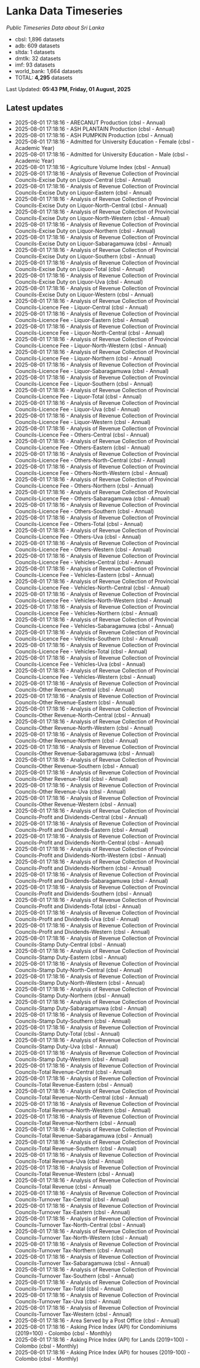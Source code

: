 # Lanka Data Timeseries
*Public Timeseries Data about Sri Lanka*

* cbsl: 1,896 datasets
* adb: 609 datasets
* sltda: 1 datasets
* dmtlk: 32 datasets
* imf: 93 datasets
* world_bank: 1,664 datasets
* TOTAL: **4,295** datasets

Last Updated: **05:43 PM, Friday, 01 August, 2025**

## Latest updates

* 2025-08-01 17:18:16 - ARECANUT Production (cbsl - Annual)
* 2025-08-01 17:18:16 - ASH PLANTAIN Production (cbsl - Annual)
* 2025-08-01 17:18:16 - ASH PUMPKIN Production (cbsl - Annual)
* 2025-08-01 17:18:16 - Admitted for University Education - Female (cbsl - Academic Year)
* 2025-08-01 17:18:16 - Admitted for University Education - Male (cbsl - Academic Year)
* 2025-08-01 17:18:16 - Agriculture Volume Index (cbsl - Annual)
* 2025-08-01 17:18:16 - Analysis of Revenue Collection of Provincial Councils-Excise Duty on Liquor-Central (cbsl - Annual)
* 2025-08-01 17:18:16 - Analysis of Revenue Collection of Provincial Councils-Excise Duty on Liquor-Eastern (cbsl - Annual)
* 2025-08-01 17:18:16 - Analysis of Revenue Collection of Provincial Councils-Excise Duty on Liquor-North-Central (cbsl - Annual)
* 2025-08-01 17:18:16 - Analysis of Revenue Collection of Provincial Councils-Excise Duty on Liquor-North-Western (cbsl - Annual)
* 2025-08-01 17:18:16 - Analysis of Revenue Collection of Provincial Councils-Excise Duty on Liquor-Northern (cbsl - Annual)
* 2025-08-01 17:18:16 - Analysis of Revenue Collection of Provincial Councils-Excise Duty on Liquor-Sabaragamuwa (cbsl - Annual)
* 2025-08-01 17:18:16 - Analysis of Revenue Collection of Provincial Councils-Excise Duty on Liquor-Southern (cbsl - Annual)
* 2025-08-01 17:18:16 - Analysis of Revenue Collection of Provincial Councils-Excise Duty on Liquor-Total (cbsl - Annual)
* 2025-08-01 17:18:16 - Analysis of Revenue Collection of Provincial Councils-Excise Duty on Liquor-Uva (cbsl - Annual)
* 2025-08-01 17:18:16 - Analysis of Revenue Collection of Provincial Councils-Excise Duty on Liquor-Western (cbsl - Annual)
* 2025-08-01 17:18:16 - Analysis of Revenue Collection of Provincial Councils-Licence Fee - Liquor-Central (cbsl - Annual)
* 2025-08-01 17:18:16 - Analysis of Revenue Collection of Provincial Councils-Licence Fee - Liquor-Eastern (cbsl - Annual)
* 2025-08-01 17:18:16 - Analysis of Revenue Collection of Provincial Councils-Licence Fee - Liquor-North-Central (cbsl - Annual)
* 2025-08-01 17:18:16 - Analysis of Revenue Collection of Provincial Councils-Licence Fee - Liquor-North-Western (cbsl - Annual)
* 2025-08-01 17:18:16 - Analysis of Revenue Collection of Provincial Councils-Licence Fee - Liquor-Northern (cbsl - Annual)
* 2025-08-01 17:18:16 - Analysis of Revenue Collection of Provincial Councils-Licence Fee - Liquor-Sabaragamuwa (cbsl - Annual)
* 2025-08-01 17:18:16 - Analysis of Revenue Collection of Provincial Councils-Licence Fee - Liquor-Southern (cbsl - Annual)
* 2025-08-01 17:18:16 - Analysis of Revenue Collection of Provincial Councils-Licence Fee - Liquor-Total (cbsl - Annual)
* 2025-08-01 17:18:16 - Analysis of Revenue Collection of Provincial Councils-Licence Fee - Liquor-Uva (cbsl - Annual)
* 2025-08-01 17:18:16 - Analysis of Revenue Collection of Provincial Councils-Licence Fee - Liquor-Western (cbsl - Annual)
* 2025-08-01 17:18:16 - Analysis of Revenue Collection of Provincial Councils-Licence Fee - Others-Central (cbsl - Annual)
* 2025-08-01 17:18:16 - Analysis of Revenue Collection of Provincial Councils-Licence Fee - Others-Eastern (cbsl - Annual)
* 2025-08-01 17:18:16 - Analysis of Revenue Collection of Provincial Councils-Licence Fee - Others-North-Central (cbsl - Annual)
* 2025-08-01 17:18:16 - Analysis of Revenue Collection of Provincial Councils-Licence Fee - Others-North-Western (cbsl - Annual)
* 2025-08-01 17:18:16 - Analysis of Revenue Collection of Provincial Councils-Licence Fee - Others-Northern (cbsl - Annual)
* 2025-08-01 17:18:16 - Analysis of Revenue Collection of Provincial Councils-Licence Fee - Others-Sabaragamuwa (cbsl - Annual)
* 2025-08-01 17:18:16 - Analysis of Revenue Collection of Provincial Councils-Licence Fee - Others-Southern (cbsl - Annual)
* 2025-08-01 17:18:16 - Analysis of Revenue Collection of Provincial Councils-Licence Fee - Others-Total (cbsl - Annual)
* 2025-08-01 17:18:16 - Analysis of Revenue Collection of Provincial Councils-Licence Fee - Others-Uva (cbsl - Annual)
* 2025-08-01 17:18:16 - Analysis of Revenue Collection of Provincial Councils-Licence Fee - Others-Western (cbsl - Annual)
* 2025-08-01 17:18:16 - Analysis of Revenue Collection of Provincial Councils-Licence Fee - Vehicles-Central (cbsl - Annual)
* 2025-08-01 17:18:16 - Analysis of Revenue Collection of Provincial Councils-Licence Fee - Vehicles-Eastern (cbsl - Annual)
* 2025-08-01 17:18:16 - Analysis of Revenue Collection of Provincial Councils-Licence Fee - Vehicles-North-Central (cbsl - Annual)
* 2025-08-01 17:18:16 - Analysis of Revenue Collection of Provincial Councils-Licence Fee - Vehicles-North-Western (cbsl - Annual)
* 2025-08-01 17:18:16 - Analysis of Revenue Collection of Provincial Councils-Licence Fee - Vehicles-Northern (cbsl - Annual)
* 2025-08-01 17:18:16 - Analysis of Revenue Collection of Provincial Councils-Licence Fee - Vehicles-Sabaragamuwa (cbsl - Annual)
* 2025-08-01 17:18:16 - Analysis of Revenue Collection of Provincial Councils-Licence Fee - Vehicles-Southern (cbsl - Annual)
* 2025-08-01 17:18:16 - Analysis of Revenue Collection of Provincial Councils-Licence Fee - Vehicles-Total (cbsl - Annual)
* 2025-08-01 17:18:16 - Analysis of Revenue Collection of Provincial Councils-Licence Fee - Vehicles-Uva (cbsl - Annual)
* 2025-08-01 17:18:16 - Analysis of Revenue Collection of Provincial Councils-Licence Fee - Vehicles-Western (cbsl - Annual)
* 2025-08-01 17:18:16 - Analysis of Revenue Collection of Provincial Councils-Other Revenue-Central (cbsl - Annual)
* 2025-08-01 17:18:16 - Analysis of Revenue Collection of Provincial Councils-Other Revenue-Eastern (cbsl - Annual)
* 2025-08-01 17:18:16 - Analysis of Revenue Collection of Provincial Councils-Other Revenue-North-Central (cbsl - Annual)
* 2025-08-01 17:18:16 - Analysis of Revenue Collection of Provincial Councils-Other Revenue-North-Western (cbsl - Annual)
* 2025-08-01 17:18:16 - Analysis of Revenue Collection of Provincial Councils-Other Revenue-Northern (cbsl - Annual)
* 2025-08-01 17:18:16 - Analysis of Revenue Collection of Provincial Councils-Other Revenue-Sabaragamuwa (cbsl - Annual)
* 2025-08-01 17:18:16 - Analysis of Revenue Collection of Provincial Councils-Other Revenue-Southern (cbsl - Annual)
* 2025-08-01 17:18:16 - Analysis of Revenue Collection of Provincial Councils-Other Revenue-Total (cbsl - Annual)
* 2025-08-01 17:18:16 - Analysis of Revenue Collection of Provincial Councils-Other Revenue-Uva (cbsl - Annual)
* 2025-08-01 17:18:16 - Analysis of Revenue Collection of Provincial Councils-Other Revenue-Western (cbsl - Annual)
* 2025-08-01 17:18:16 - Analysis of Revenue Collection of Provincial Councils-Profit and Dividends-Central (cbsl - Annual)
* 2025-08-01 17:18:16 - Analysis of Revenue Collection of Provincial Councils-Profit and Dividends-Eastern (cbsl - Annual)
* 2025-08-01 17:18:16 - Analysis of Revenue Collection of Provincial Councils-Profit and Dividends-North-Central (cbsl - Annual)
* 2025-08-01 17:18:16 - Analysis of Revenue Collection of Provincial Councils-Profit and Dividends-North-Western (cbsl - Annual)
* 2025-08-01 17:18:16 - Analysis of Revenue Collection of Provincial Councils-Profit and Dividends-Northern (cbsl - Annual)
* 2025-08-01 17:18:16 - Analysis of Revenue Collection of Provincial Councils-Profit and Dividends-Sabaragamuwa (cbsl - Annual)
* 2025-08-01 17:18:16 - Analysis of Revenue Collection of Provincial Councils-Profit and Dividends-Southern (cbsl - Annual)
* 2025-08-01 17:18:16 - Analysis of Revenue Collection of Provincial Councils-Profit and Dividends-Total (cbsl - Annual)
* 2025-08-01 17:18:16 - Analysis of Revenue Collection of Provincial Councils-Profit and Dividends-Uva (cbsl - Annual)
* 2025-08-01 17:18:16 - Analysis of Revenue Collection of Provincial Councils-Profit and Dividends-Western (cbsl - Annual)
* 2025-08-01 17:18:16 - Analysis of Revenue Collection of Provincial Councils-Stamp Duty-Central (cbsl - Annual)
* 2025-08-01 17:18:16 - Analysis of Revenue Collection of Provincial Councils-Stamp Duty-Eastern (cbsl - Annual)
* 2025-08-01 17:18:16 - Analysis of Revenue Collection of Provincial Councils-Stamp Duty-North-Central (cbsl - Annual)
* 2025-08-01 17:18:16 - Analysis of Revenue Collection of Provincial Councils-Stamp Duty-North-Western (cbsl - Annual)
* 2025-08-01 17:18:16 - Analysis of Revenue Collection of Provincial Councils-Stamp Duty-Northern (cbsl - Annual)
* 2025-08-01 17:18:16 - Analysis of Revenue Collection of Provincial Councils-Stamp Duty-Sabaragamuwa (cbsl - Annual)
* 2025-08-01 17:18:16 - Analysis of Revenue Collection of Provincial Councils-Stamp Duty-Southern (cbsl - Annual)
* 2025-08-01 17:18:16 - Analysis of Revenue Collection of Provincial Councils-Stamp Duty-Total (cbsl - Annual)
* 2025-08-01 17:18:16 - Analysis of Revenue Collection of Provincial Councils-Stamp Duty-Uva (cbsl - Annual)
* 2025-08-01 17:18:16 - Analysis of Revenue Collection of Provincial Councils-Stamp Duty-Western (cbsl - Annual)
* 2025-08-01 17:18:16 - Analysis of Revenue Collection of Provincial Councils-Total Revenue-Central (cbsl - Annual)
* 2025-08-01 17:18:16 - Analysis of Revenue Collection of Provincial Councils-Total Revenue-Eastern (cbsl - Annual)
* 2025-08-01 17:18:16 - Analysis of Revenue Collection of Provincial Councils-Total Revenue-North-Central (cbsl - Annual)
* 2025-08-01 17:18:16 - Analysis of Revenue Collection of Provincial Councils-Total Revenue-North-Western (cbsl - Annual)
* 2025-08-01 17:18:16 - Analysis of Revenue Collection of Provincial Councils-Total Revenue-Northern (cbsl - Annual)
* 2025-08-01 17:18:16 - Analysis of Revenue Collection of Provincial Councils-Total Revenue-Sabaragamuwa (cbsl - Annual)
* 2025-08-01 17:18:16 - Analysis of Revenue Collection of Provincial Councils-Total Revenue-Southern (cbsl - Annual)
* 2025-08-01 17:18:16 - Analysis of Revenue Collection of Provincial Councils-Total Revenue-Uva (cbsl - Annual)
* 2025-08-01 17:18:16 - Analysis of Revenue Collection of Provincial Councils-Total Revenue-Western (cbsl - Annual)
* 2025-08-01 17:18:16 - Analysis of Revenue Collection of Provincial Councils-Total Revenue (cbsl - Annual)
* 2025-08-01 17:18:16 - Analysis of Revenue Collection of Provincial Councils-Turnover Tax-Central (cbsl - Annual)
* 2025-08-01 17:18:16 - Analysis of Revenue Collection of Provincial Councils-Turnover Tax-Eastern (cbsl - Annual)
* 2025-08-01 17:18:16 - Analysis of Revenue Collection of Provincial Councils-Turnover Tax-North-Central (cbsl - Annual)
* 2025-08-01 17:18:16 - Analysis of Revenue Collection of Provincial Councils-Turnover Tax-North-Western (cbsl - Annual)
* 2025-08-01 17:18:16 - Analysis of Revenue Collection of Provincial Councils-Turnover Tax-Northern (cbsl - Annual)
* 2025-08-01 17:18:16 - Analysis of Revenue Collection of Provincial Councils-Turnover Tax-Sabaragamuwa (cbsl - Annual)
* 2025-08-01 17:18:16 - Analysis of Revenue Collection of Provincial Councils-Turnover Tax-Southern (cbsl - Annual)
* 2025-08-01 17:18:16 - Analysis of Revenue Collection of Provincial Councils-Turnover Tax-Total (cbsl - Annual)
* 2025-08-01 17:18:16 - Analysis of Revenue Collection of Provincial Councils-Turnover Tax-Uva (cbsl - Annual)
* 2025-08-01 17:18:16 - Analysis of Revenue Collection of Provincial Councils-Turnover Tax-Western (cbsl - Annual)
* 2025-08-01 17:18:16 - Area Served by a Post Office (cbsl - Annual)
* 2025-08-01 17:18:16 - Asking Price Index (API) for Condominiums (2019=100) - Colombo (cbsl - Monthly)
* 2025-08-01 17:18:16 - Asking Price Index (API) for Lands (2019=100) - Colombo (cbsl - Monthly)
* 2025-08-01 17:18:16 - Asking Price Index (API) for houses (2019-100) - Colombo (cbsl - Monthly)